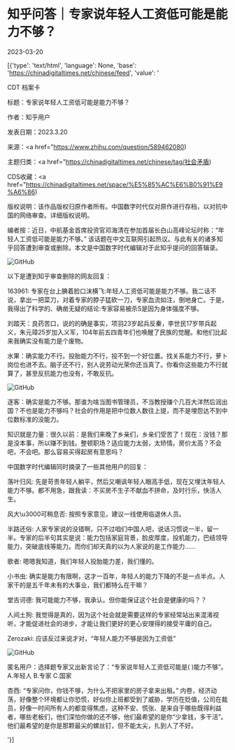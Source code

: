 # 知乎问答｜专家说年轻人工资低可能是能力不够？

2023-03-20

[{'type': 'text/html', 'language': None, 'base': 'https://chinadigitaltimes.net/chinese/feed', 'value': '

CDT 档案卡

标题：专家说年轻人工资低可能是能力不够？

作者：知乎用户

发表日期：2023.3.20

来源：<a href="https://www.zhihu.com/question/589462080)

主题归类：<a href="https://chinadigitaltimes.net/chinese/tag/社会矛盾)

CDS收藏：<a href="https://chinadigitaltimes.net/space/%E5%85%AC%E6%B0%91%E9%A6%86)

版权说明：该作品版权归原作者所有。中国数字时代仅对原作进行存档，以对抗中国的网络审查。详细版权说明。





编者按：近日，中航基金首席投资官邓海清在参加首届长白山高峰论坛时称：“年轻人工资低可能是能力不够。” 该话题在中文互联网引起热议。与此有关的诸多知乎回答遭到审查或删除。本文是中国数字时代编辑对于此知乎提问的回答辑录。

![GitHub](https://chinadigitaltimes.net/chinese/files/2023/03/v2-53785ab524ba48ba909b9d54c8fbd5cf_1440w.webp)

以下是遭到知乎审查删除的网友回复：



163961: 专家在台上腆着脸口沫横飞:年轻人工资低可能是能力不够。我二话不说，拿出一把菜刀，对着专家的脖子猛砍一刀，专家血流如注，倒地身亡。于是，我得出了科学的、确凿无疑的结论:专家容易被杀S是因为身体强度不够。

刘踏天：良药苦口，说的的确是事实，项羽23岁起兵反秦，李世民17岁带兵起义，朱元璋25岁加入义军，104年前五四青年们也唤醒了民族的觉醒。和他们比起来我确实没有能力是个废物。

水果：确实能力不行。投胎能力不行，投不到一个好位置。找关系能力不行，萝卜岗位也进不去。脑子还不行，别人说劳动光荣你还当真了。你看你这些能力不行就算了，甚至反抗能力也没有，不敢反抗。



![GitHub](https://chinadigitaltimes.net/chinese/files/2023/03/f033-181934e97b967053db128f7f703b4913.jpg)



逐客：确实是能力不够。那谁为啥当图书管理员，不当教授赚个几百大洋然后润出国？不也是能力不够吗？社会的作用是把中位数人数往上提，而不是埋怨达不到中位数标准的没能力。

知识就是力量：很久以前：是我们来晚了乡亲们，乡亲们受苦了！现在：没钱？那是没本事，所以赚不到钱。整顿职场？适应能力太弱，太矫情。房价太高？不会吧，不会吧。那么容易买得起房有意思吗？



中国数字时代编辑同时摘录了一些其他用户的回复：



落叶归风: 先是苛责年轻人躺平，然后又嘲讽年轻人眼高手低，现在又埋汰年轻人能力不够。都不用急，跟我读：不买房不生子不献血不拼命，及时行乐，快活人生。

风大\u3000可稍息否: 按照专家意见，建议一线使用临退休人员。

半路还俗: 人家专家说的没错啊，只不过咱们中国人吧，说话习惯说一半，留一半。专家的后半句其实是说：能力包括家庭背景，脸皮厚度，投机能力，巴结领导能力，突破底线等能力。而你们却天真的以为人家说的是工作能力……

歌者: 嗯嗯我知道，我们年轻人投胎能力差，我们懂的。

小书虫: 确实是能力有限啊，这才一百年，年轻人的能力下降的不是一点半点。人家干的是五千年未有的大事业，我们都特么在干嘛？

堂吉诃德: 我可能能力不够，我承认。但你能保证这个社会是健康的吗？？

人间土狗: 我觉得是真的，因为这个社会就是需要这样的专家经常站出来混淆视听，才能促进社会的进步，才能让我们更好的更心安理得的接受平庸的自己。

Zerozaki: 应该反过来说才对，“年轻人能力不够是因为工资低”



![GitHub](https://chinadigitaltimes.net/chinese/files/2023/03/v2-9fb7d2785172eb0e3eb6614466a2a601_r.jpg)



匿名用户：选择题专家又出新言论了：“专家说年轻人工资低可能是( )能力不够”。 A.年轻人 B.专家 C.国家

杏西: “专家问你，你钱不够，为什么不把家里的房子拿来出租。” 内卷，经济动荡，好像整个环境都让你恐慌，好似你上班都受到了威胁，学历在贬值，公司在裁员，好像一时间所有人的都变得焦虑，这种不安、慌张、是来自于哪些既得利益者，哪些老板们，他们深怕你做的还不够，他们最希望的是你“少拿钱，多干活”。他们最希望的是你是那颗最尖的螺丝钉，但不能太尖，扎到人了不好。

'}]